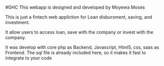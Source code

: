 #GHC 
This webapp is designed and developed by Moyewa Moses

This is just a fintech web appliction for Loan disbursment,
saving, and investment.

It allow users to access loan, save with the company or invest 
with the company.

It was develop with core php as Backend, Javascript,
Html5, css, saas as Frontend.
The sql file is already included here, so it makes it fast to integrate to your code

